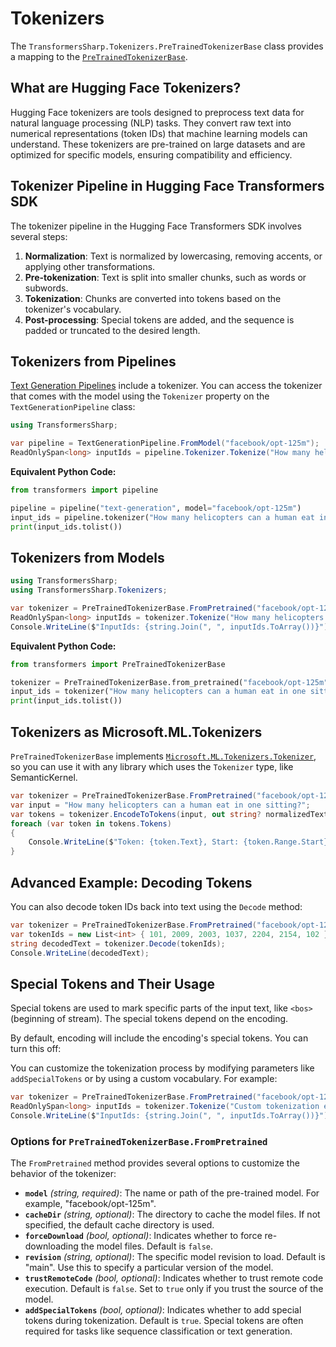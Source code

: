 # Tokenizers

The `TransformersSharp.Tokenizers.PreTrainedTokenizerBase` class provides a mapping to the [`PreTrainedTokenizerBase`](https://huggingface.co/docs/transformers/v4.51.3/en/internal/tokenization_utils#transformers.PreTrainedTokenizerBase).

## What are Hugging Face Tokenizers?

Hugging Face tokenizers are tools designed to preprocess text data for natural language processing (NLP) tasks. They convert raw text into numerical representations (token IDs) that machine learning models can understand. These tokenizers are pre-trained on large datasets and are optimized for specific models, ensuring compatibility and efficiency.

## Tokenizer Pipeline in Hugging Face Transformers SDK

The tokenizer pipeline in the Hugging Face Transformers SDK involves several steps:

1. **Normalization**: Text is normalized by lowercasing, removing accents, or applying other transformations.
2. **Pre-tokenization**: Text is split into smaller chunks, such as words or subwords.
3. **Tokenization**: Chunks are converted into tokens based on the tokenizer's vocabulary.
4. **Post-processing**: Special tokens are added, and the sequence is padded or truncated to the desired length.

## Tokenizers from Pipelines

[Text Generation Pipelines](pipelines/text_generation.md) include a tokenizer. You can access the tokenizer that comes with the model using the `Tokenizer` property on the `TextGenerationPipeline` class:

```csharp
using TransformersSharp;

var pipeline = TextGenerationPipeline.FromModel("facebook/opt-125m");
ReadOnlySpan<long> inputIds = pipeline.Tokenizer.Tokenize("How many helicopters can a human eat in one sitting?");
```

**Equivalent Python Code:**

```python
from transformers import pipeline

pipeline = pipeline("text-generation", model="facebook/opt-125m")
input_ids = pipeline.tokenizer("How many helicopters can a human eat in one sitting?", return_tensors="pt")["input_ids"]
print(input_ids.tolist())
```

## Tokenizers from Models

```csharp
using TransformersSharp;
using TransformersSharp.Tokenizers;

var tokenizer = PreTrainedTokenizerBase.FromPretrained("facebook/opt-125m");
ReadOnlySpan<long> inputIds = tokenizer.Tokenize("How many helicopters can a human eat in one sitting?");
Console.WriteLine($"InputIds: {string.Join(", ", inputIds.ToArray())}");
```

**Equivalent Python Code:**

```python
from transformers import PreTrainedTokenizerBase

tokenizer = PreTrainedTokenizerBase.from_pretrained("facebook/opt-125m")
input_ids = tokenizer("How many helicopters can a human eat in one sitting?", return_tensors="pt")["input_ids"]
print(input_ids.tolist())
```

## Tokenizers as Microsoft.ML.Tokenizers

`PreTrainedTokenizerBase` implements [`Microsoft.ML.Tokenizers.Tokenizer`](https://learn.microsoft.com/dotnet/api/microsoft.ml.tokenizers.tokenizer?view=ml-dotnet-preview), so you can use it with any library which uses the `Tokenizer` type, like SemanticKernel.

```csharp
var tokenizer = PreTrainedTokenizerBase.FromPretrained("facebook/opt-125m");
var input = "How many helicopters can a human eat in one sitting?";
var tokens = tokenizer.EncodeToTokens(input, out string? normalizedText);
foreach (var token in tokens.Tokens)
{
    Console.WriteLine($"Token: {token.Text}, Start: {token.Range.Start}, End: {token.Range.End}");
}
```

## Advanced Example: Decoding Tokens

You can also decode token IDs back into text using the `Decode` method:

```csharp
var tokenizer = PreTrainedTokenizerBase.FromPretrained("facebook/opt-125m");
var tokenIds = new List<int> { 101, 2009, 2003, 1037, 2204, 2154, 102 };
string decodedText = tokenizer.Decode(tokenIds);
Console.WriteLine(decodedText);
```

## Special Tokens and Their Usage

Special tokens are used to mark specific parts of the input text, like `<bos>` (beginning of stream). The special tokens depend on the encoding. 

By default, encoding will include the encoding's special tokens. You can turn this off:

You can customize the tokenization process by modifying parameters like `addSpecialTokens` or by using a custom vocabulary. For example:

```csharp
var tokenizer = PreTrainedTokenizerBase.FromPretrained("facebook/opt-125m", addSpecialTokens: false);
ReadOnlySpan<long> inputIds = tokenizer.Tokenize("Custom tokenization example.");
Console.WriteLine($"InputIds: {string.Join(", ", inputIds.ToArray())}");
```

### Options for `PreTrainedTokenizerBase.FromPretrained`

The `FromPretrained` method provides several options to customize the behavior of the tokenizer:

- **`model`** *(string, required)*: The name or path of the pre-trained model. For example, "facebook/opt-125m".
- **`cacheDir`** *(string, optional)*: The directory to cache the model files. If not specified, the default cache directory is used.
- **`forceDownload`** *(bool, optional)*: Indicates whether to force re-downloading the model files. Default is `false`.
- **`revision`** *(string, optional)*: The specific model revision to load. Default is "main". Use this to specify a particular version of the model.
- **`trustRemoteCode`** *(bool, optional)*: Indicates whether to trust remote code execution. Default is `false`. Set to `true` only if you trust the source of the model.
- **`addSpecialTokens`** *(bool, optional)*: Indicates whether to add special tokens during tokenization. Default is `true`. Special tokens are often required for tasks like sequence classification or text generation.
